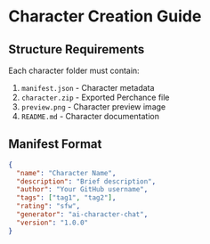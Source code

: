 # Character Creation Guide

## Structure Requirements
Each character folder must contain:
1. `manifest.json` - Character metadata
2. `character.zip` - Exported Perchance file
3. `preview.png` - Character preview image
4. `README.md` - Character documentation

## Manifest Format
```json
{
  "name": "Character Name",
  "description": "Brief description",
  "author": "Your GitHub username",
  "tags": ["tag1", "tag2"],
  "rating": "sfw",
  "generator": "ai-character-chat",
  "version": "1.0.0"
}
